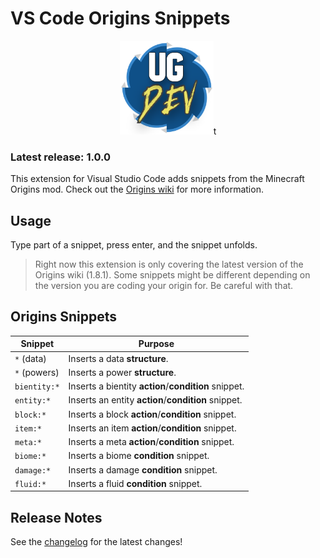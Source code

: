 # VS Code Origins Snippets

<div style="text-align: center">
    <img src="icon.png" style="width: 150px">t
</div>

### **Latest release: 1.0.0**
This extension for Visual Studio Code adds snippets from the Minecraft Origins mod. Check out the [Origins wiki](https://origins.readthedocs.io/en/latest) for more information.

## Usage
Type part of a snippet, press enter, and the snippet unfolds.

> Right now this extension is only covering the latest version of the Origins wiki (1.8.1). Some snippets might be different depending on the version you are coding your origin for. Be careful with that.

## Origins Snippets
| Snippet          | Purpose                                               |
| ---------------- | ----------------------------------------------------- |
| `*` (data)       | Inserts a data **structure**.                         |
| `*` (powers)     | Inserts a power **structure**.                        |
| `bientity:*`     | Inserts a bientity **action**/**condition** snippet.  |
| `entity:*`       | Inserts an entity **action**/**condition** snippet.   |
| `block:*`        | Inserts a block **action**/**condition** snippet.     |
| `item:*`         | Inserts an item **action**/**condition** snippet.     |
| `meta:*`         | Inserts a meta **action**/**condition** snippet.      |
| `biome:*`        | Inserts a biome **condition** snippet.                |
| `damage:*`       | Inserts a damage **condition** snippet.               |
| `fluid:*`        | Inserts a fluid **condition** snippet.                |

## Release Notes
See the [changelog](CHANGELOG.md) for the latest changes!
